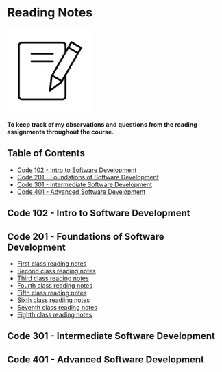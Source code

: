 <!-- omit in toc -->
# Reading Notes
![Reading notes](images/vector-notes-icon.jpg)

**To keep track of my observations and questions from the reading assignments throughout the course.**

<!-- omit in toc -->
## Table of Contents

- [Code 102 - Intro to Software Development](#code-102---intro-to-software-development)
- [Code 201 - Foundations of Software Development](#code-201---foundations-of-software-development)
- [Code 301 - Intermediate Software Development](#code-301---intermediate-software-development)
- [Code 401 - Advanced Software Development](#code-401---advanced-software-development)

## Code 102 - Intro to Software Development

## Code 201 - Foundations of Software Development
- [First class reading notes](https://github.com/SamaadTurner/SamaadTurner.github.io/blob/main/classs-01.md)  
- [Second class reading notes](https://github.com/SamaadTurner/SamaadTurner.github.io/blob/main/class-02.md)  
- [Third class reading notes](https://github.com/SamaadTurner/SamaadTurner.github.io/blob/main/class-03.md)  
- [Fourth class reading notes](https://github.com/SamaadTurner/SamaadTurner.github.io/blob/main/class-04.md)
- [Fifth class reading notes](https://github.com/SamaadTurner/SamaadTurner.github.io/blob/main/class-05.md)
- [Sixth class readiing notes](https://github.com/SamaadTurner/SamaadTurner.github.io/blob/main/class-06.md)
- [Seventh class reading notes](https://github.com/SamaadTurner/SamaadTurner.github.io/blob/main/Class-07.md)
- [Eighth class reading notes](https://github.com/SamaadTurner/SamaadTurner.github.io/blob/main/class-08.md)
## Code 301 - Intermediate Software Development

## Code 401 - Advanced Software Development

